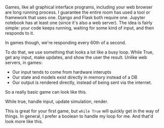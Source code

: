 Games, like all graphical interface programs, including your web
browser are long running process.
I guarantee the entire room has used a tool or framework that uses one.
Django and Flask both require one.
Jupyter notebook has at least one (since it's also a web server).
The idea is fairly simple: your code keeps running, waiting for some
kind of input, and then responds to it.

In games though, we're responding every 60th of a second.

To do that, we use something that looks a lot like a busy loop.
While True, get any input, make updates, and show the user the
result.
Unlike web servers, in games:
* Our input tends to come from hardware interupts
* Our state and models exist directly in memory instead of a DB
* Our output is rendered directly, instead of being sent via the
  internet.

So a really basic game can look like this.

While true,
handle input,
update simulation,
render.

This is great for your first game, but `while True` will quickly get in
the way of things. In general, I prefer a boolean to handle my loop for
me. And that'd look more like this.
